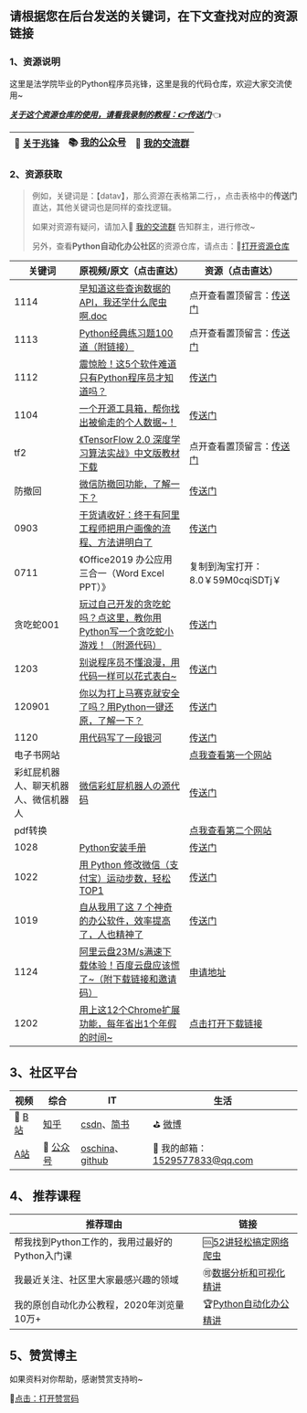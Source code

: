 ## 请根据您在后台发送的关键词，在下文查找对应的资源链接



### 1、资源说明

这里是法学院毕业的Python程序员兆锋，这里是我的代码仓库，欢迎大家交流使用~

*<u>**关于这个资源仓库的使用，请看我录制的教程：👉[传送门](https://www.bilibili.com/video/BV1Ry4y1m7Ai)**</u>*👈

| 🎯  [关于兆锋](https://mp.weixin.qq.com/s/UrJ5PkRWYydaajGetUqFYQ)   |  📚 [我的公众号](http://t.cn/A6Gkrbzw)   |  🚸 [我的交流群](https://mp.weixin.qq.com/s/6cR5fMSCtdI5sJdWiDwhOA)   |
| ---- | ---- | ---- |



### 2、资源获取

> 例如，关键词是：【datav】，那么资源在表格第二行，，点击表格中的**传送门**直达，其他关键词也是同样的查找逻辑。
>
> 如果对资源有疑问，请加入🚸 [我的交流群](https://mp.weixin.qq.com/s/6cR5fMSCtdI5sJdWiDwhOA) 告知群主，进行修改~
>
> 另外，查看**Python自动化办公社区**的资源仓库，请点击：🚀[打开资源仓库](https://gitee.com/zhaofeng092/python_auto_office)



| 关键词                               | 原视频/原文（点击直达）                                      | 资源（点击直达）                                             |
| ------------------------------------ | ------------------------------------------------------------ | ------------------------------------------------------------ |
| 1114                                 | [早知道这些查询数据的API，我还学什么爬虫啊.doc](https://mp.weixin.qq.com/s/QFlh0OB-niHupylvTPC24g) | 点开查看置顶留言：[传送门](https://mp.weixin.qq.com/s/hVR1NDcxc3sh6v6k4g1QZQ) |
| 1113                                 | [Python经典练习题100道（附链接）](https://mp.weixin.qq.com/s/2xJ_OjGNCN15B1WlN6O_GQ) | 点开查看置顶留言：[传送门](https://mp.weixin.qq.com/s/xIiawqD6X2u1ei4zk7_JNw) |
| 1112                                 | [震惊脸！这5个软件难道只有Python程序员才知道吗？](https://mp.weixin.qq.com/s/CGrV_A9e3uaZDjsaAghq2w) | [传送门](https://mp.weixin.qq.com/s/5LqlkTbOM_GxyaAIYwwjRQ)  |
| 1104                                 | [一个开源工具箱，帮你找出被偷走的个人数据~！](https://mp.weixin.qq.com/s/szHwiXrC6Xl1gsjEPm6APw) | [传送门](https://gitee.com/zhaofeng092/python_auto_office/blob/master/%E5%85%AC%E4%BC%97%E5%8F%B7/%E4%B8%80%E4%B8%AA%E5%BC%80%E6%BA%90%E5%B7%A5%E5%85%B7%E7%AE%B1%EF%BC%8C%E5%B8%AE%E4%BD%A0%E6%89%BE%E5%87%BA%E8%A2%AB%E5%81%B7%E8%B5%B0%E7%9A%84%E4%B8%AA%E4%BA%BA%E6%95%B0%E6%8D%AE~%EF%BC%81/info.txt) |
| tf2                                  | [《TensorFlow 2.0 深度学习算法实战》中文版教材下载](https://mp.weixin.qq.com/s/rKfWYyJHdhCMtKU_HrlMmg) | 点开查看置顶留言：[传送门](https://mp.weixin.qq.com/s/tybIP2TumJAZgx3gRtOGHg) |
| 防撤回                               | [微信防撤回功能，了解一下？](https://mp.weixin.qq.com/s/xej4h0gyP3snjpsW3NvNRg) | [传送门](https://gitee.com/zhaofeng092/python_auto_office/blob/master/%E5%85%AC%E4%BC%97%E5%8F%B7/%E5%BE%AE%E4%BF%A1%E9%98%B2%E6%92%A4%E5%9B%9E%E5%8A%9F%E8%83%BD%EF%BC%8C%E4%BA%86%E8%A7%A3%E4%B8%80%E4%B8%8B%EF%BC%9F/info.txt) |
| 0903                                 | [干货请收好：终于有阿里工程师把用户画像的流程、方法讲明白了](https://mp.weixin.qq.com/s/T3_SHXRUtX4JqySGiQUSzg) | [传送门](https://www.acfun.cn/v/ac20323753)                  |
| 0711                                 | 《Office2019 办公应用三合一（Word Excel PPT）》              | 复制到淘宝打开：8.0￥59M0cqiSDTj￥                           |
| 贪吃蛇001                            | [玩过自己开发的贪吃蛇吗？点这里，教你用Python写一个贪吃蛇小游戏！（附源代码）](https://mp.weixin.qq.com/s/Cd1iDcZq9nKxk-mV8phTpA) | [传送门](https://gitee.com/zhaofeng092/python_auto_office/tree/master/%E5%85%AC%E4%BC%97%E5%8F%B7/%E7%8E%A9%E8%BF%87%E8%87%AA%E5%B7%B1%E5%BC%80%E5%8F%91%E7%9A%84%E8%B4%AA%E5%90%83%E8%9B%87%E5%90%97%EF%BC%9F%E7%82%B9%E8%BF%99%E9%87%8C%EF%BC%8C%E6%95%99%E4%BD%A0%E7%94%A8Python%E5%86%99%E4%B8%80%E4%B8%AA%E8%B4%AA%E5%90%83%E8%9B%87%E5%B0%8F%E6%B8%B8%E6%88%8F%EF%BC%81%EF%BC%88%E9%99%84%E6%BA%90%E4%BB%A3%E7%A0%81%EF%BC%89) |
| 1203                                 | [别说程序员不懂浪漫，用代码一样可以花式表白~](https://www.bilibili.com/video/BV1zi4y1V73n) | [传送门](https://gitee.com/zhaofeng092/python_auto_office/tree/master/B%E7%AB%99/%E5%88%AB%E8%AF%B4%E7%A8%8B%E5%BA%8F%E5%91%98%E4%B8%8D%E6%87%82%E6%B5%AA%E6%BC%AB%EF%BC%8C%E7%94%A8%E4%BB%A3%E7%A0%81%E4%B8%80%E6%A0%B7%E5%8F%AF%E4%BB%A5%E8%8A%B1%E5%BC%8F%E8%A1%A8%E7%99%BD~) |
| 120901                               | [你以为打上马赛克就安全了吗？用Python一键还原，了解一下？](https://mp.weixin.qq.com/s/5009R-GIfXcf46BQ47m6Hw) | [传送门](https://gitee.com/zhaofeng092/python_auto_office/tree/master/%E5%85%AC%E4%BC%97%E5%8F%B7/%E4%BD%A0%E4%BB%A5%E4%B8%BA%E6%89%93%E4%B8%8A%E9%A9%AC%E8%B5%9B%E5%85%8B%E5%B0%B1%E5%AE%89%E5%85%A8%E4%BA%86%E5%90%97%EF%BC%9F%E7%94%A8Python%E4%B8%80%E9%94%AE%E8%BF%98%E5%8E%9F%EF%BC%8C%E4%BA%86%E8%A7%A3%E4%B8%80%E4%B8%8B%EF%BC%9F) |
| 1120                                 | [用代码写了一段银河](https://mp.weixin.qq.com/s/ySzv7ychUjof0lhFjSjS7w) | [传送门](https://gitee.com/zhaofeng092/python_auto_office/tree/master/%E5%85%AC%E4%BC%97%E5%8F%B7/%E7%94%A8%E4%BB%A3%E7%A0%81%E5%86%99%E4%BA%86%E4%B8%80%E6%AE%B5%E9%93%B6%E6%B2%B3) |
| 电子书网站                           |                                                              | [点我查看第一个网站](https://mp.weixin.qq.com/s/qv5qOaG9BOCZHleg9gXtQA) |
| 彩虹屁机器人、聊天机器人、微信机器人 | [微信彩虹屁机器人の源代码](https://mp.weixin.qq.com/s/KarWOWBxpx2x6V02K2sPHQ) | [传送门](https://gitee.com/zhaofeng092/python_auto_office/blob/master/%E5%85%AC%E4%BC%97%E5%8F%B7/%E5%BE%AE%E4%BF%A1%E5%BD%A9%E8%99%B9%E5%B1%81%E6%9C%BA%E5%99%A8%E4%BA%BA%E3%81%AE%E6%BA%90%E4%BB%A3%E7%A0%81/info.txt) |
| pdf转换                              |                                                              | [点我查看第二个网站](https://mp.weixin.qq.com/s/qv5qOaG9BOCZHleg9gXtQA) |
| 1028                                 | [Python安装手册](https://mp.weixin.qq.com/s/PXklcPu9IY68b4zviA8f_g) | [传送门](https://www.python.org/downloads/)                  |
| 1022                                 | [用 Python 修改微信（支付宝）运动步数，轻松 TOP1](https://mp.weixin.qq.com/s/hVR1NDcxc3sh6v6k4g1QZQ) | [传送门](https://gitee.com/zhaofeng092/python_auto_office/blob/master/%E5%85%AC%E4%BC%97%E5%8F%B7/%E7%94%A8%20Python%20%E4%BF%AE%E6%94%B9%E5%BE%AE%E4%BF%A1%EF%BC%88%E6%94%AF%E4%BB%98%E5%AE%9D%EF%BC%89%E8%BF%90%E5%8A%A8%E6%AD%A5%E6%95%B0%EF%BC%8C%E8%BD%BB%E6%9D%BE%20TOP1/info.txt) |
| 1019                                 | [自从我用了这 7 个神奇的办公软件，效率提高了，人也精神了](https://mp.weixin.qq.com/s/SaCpaqbsOp2AU6f7F4MqgA) | [传送门](https://gitee.com/zhaofeng092/python_auto_office/blob/master/%E5%85%AC%E4%BC%97%E5%8F%B7/%E8%87%AA%E4%BB%8E%E6%88%91%E7%94%A8%E4%BA%86%E8%BF%99%207%20%E4%B8%AA%E7%A5%9E%E5%A5%87%E7%9A%84%E5%8A%9E%E5%85%AC%E8%BD%AF%E4%BB%B6%EF%BC%8C%E6%95%88%E7%8E%87%E6%8F%90%E9%AB%98%E4%BA%86%EF%BC%8C%E4%BA%BA%E4%B9%9F%E7%B2%BE%E7%A5%9E%E4%BA%86/info.txt) |
| 1124                                 | [阿里云盘23M/s满速下载体验！百度云盘应该慌了~（附下载链接和邀请码）](https://mp.weixin.qq.com/s/Qno3A701rlEnwcgmjjlTnw) | [申请地址](https://survey.aliyun.com/apps/zhiliao/_o6XQjioM) |
| 1202                                 | [用上这12个Chrome扩展功能，每年省出1个年假的时间~](https://mp.weixin.qq.com/s/adB8_C9SD_WZvNURu-wMfw) | [点击打开下载链接](https://www.google.cn/chrome/index.html)  |



## 3、社区平台

| 视频                                          | 综合                                            | IT                                                           | 生活                                     |
| --------------------------------------------- | ----------------------------------------------- | ------------------------------------------------------------ | ---------------------------------------- |
| 🚗 [B站](https://space.bilibili.com/259649365) | [知乎](https://www.zhihu.com/people/a-fei-2020) | [csdn](https://blog.csdn.net/weixin_42321517)、[简书](https://www.jianshu.com/u/b84b890b3431) | ⛳ [微博](https://weibo.com/u/7411061007) |
| [A站](https://www.acfun.cn/u/35901274)        | 🚀 [公众号](http://t.cn/A6Gkrbzw)                | [oschina](https://my.oschina.net/u/3888978)、[github](https://github.com/zhaofeng092/python_auto_office) | 📲 我的邮箱：1529577833@qq.com            |



## 4、 推荐课程

| 推荐理由                                       | 链接                                                         |
| ---------------------------------------------- | ------------------------------------------------------------ |
| 帮我找到Python工作的，我用过最好的Python入门课 | 🆒[52讲轻松搞定网络爬虫](https://mp.weixin.qq.com/s/dUpSxPgTRMGTb5T7-Ya9Ow) |
| 我最近关注、社区里大家最感兴趣的领域           | 🉑[数据分析和可视化精讲](http://t.cn/A6qlcSCV)                |
| 我的原创自动化办公教程，2020年浏览量10万+      | 🏆[Python自动化办公精讲](https://www.bilibili.com/video/BV12K411N7nx) |



## 5、赞赏博主

如果资料对你帮助，感谢赞赏支持哟~

💖[点击：打开赞赏码](https://gitee.com/zhaofeng092/python_auto_office/blob/master/%E8%B4%A6%E5%8F%B7%E5%85%B1%E7%94%A8%E8%B5%84%E6%BA%90/image/%E5%BE%AE%E4%BF%A1%E6%94%B6%E6%AC%BE%E7%A0%81.jpg)